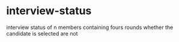 # interview-status
interview status of n members containing fours rounds whether the candidate is selected are not
